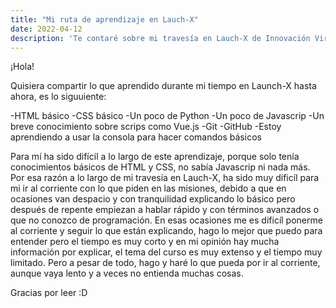 ```yaml
---
title: "Mi ruta de aprendizaje en Lauch-X"
date: 2022-04-12
description: 'Te contaré sobre mi travesía en Lauch-X de Innovación Virtual'
---
```


¡Hola!

Quisiera compartir lo que aprendido durante mi tiempo en Launch-X hasta ahora, es lo siguuiente: 

-HTML básico
-CSS básico
-Un poco de Python
-Un poco de Javascrip
-Un breve conocimiento sobre scrips como Vue.js
-Git
-GitHub
-Estoy aprendiendo a usar la consola para hacer comandos básicos


Para mí ha sido difícil a lo largo de este aprendizaje, porque solo tenía conocimientos básicos de HTML y CSS, no sabía Javascrip ni nada más. Por esa razón a lo largo de mi travesía en Lauch-X, ha sido muy dificíl para mi ir al corriente con lo que piden en las misiones, debido a que en ocasiones van despacio y con tranquilidad explicando lo básico pero después de repente empiezan a hablar rápido y con términos avanzados o que no conozco de programación. En esas ocasiones me es dificíl ponerme al corriente y seguir lo que están explicando, hago lo mejor que puedo para entender pero el tiempo es muy corto y en mi opinión hay mucha información por explicar, el tema del curso es muy extenso y el tiempo muy limitado. Pero a pesar de todo, hago y haré lo que pueda por ir al corriente, aunque vaya lento y a veces no entienda muchas cosas.


Gracias por leer :D
